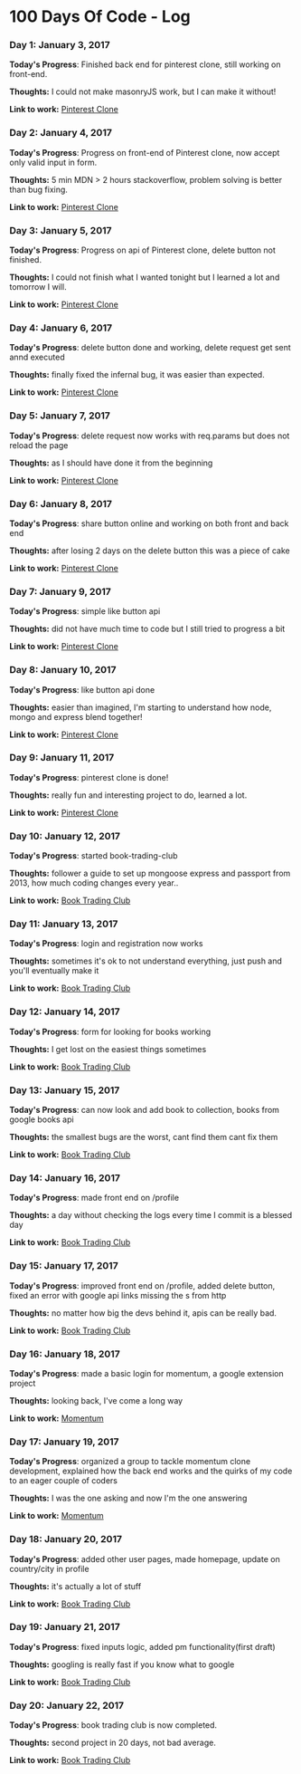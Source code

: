# 100 Days Of Code - Log

### Day 1: January 3, 2017

**Today's Progress**: Finished back end for pinterest clone, still working on front-end.

**Thoughts:** I could not make masonryJS work, but I can make it without!

**Link to work:** [Pinterest Clone](https://github.com/Kornil/pinterest-clone)

### Day 2: January 4, 2017

**Today's Progress**: Progress on front-end of Pinterest clone, now accept only valid input in form.

**Thoughts:** 5 min MDN > 2 hours stackoverflow, problem solving is better than bug fixing.

**Link to work:** [Pinterest Clone](https://github.com/Kornil/pinterest-clone)

### Day 3: January 5, 2017

**Today's Progress**: Progress on api of Pinterest clone, delete button not finished.

**Thoughts:** I could not finish what I wanted tonight but I learned a lot and tomorrow I will.

**Link to work:** [Pinterest Clone](https://github.com/Kornil/pinterest-clone)

### Day 4: January 6, 2017

**Today's Progress**: delete button done and working, delete request get sent annd executed

**Thoughts:** finally fixed the infernal bug, it was easier than expected.

**Link to work:** [Pinterest Clone](https://github.com/Kornil/pinterest-clone)

### Day 5: January 7, 2017

**Today's Progress**: delete request now works with req.params but does not reload the page

**Thoughts:** as I should have done it from the beginning

**Link to work:** [Pinterest Clone](https://github.com/Kornil/pinterest-clone)

### Day 6: January 8, 2017

**Today's Progress**: share button online and working on both front and back end

**Thoughts:** after losing 2 days on the delete button this was a piece of cake

**Link to work:** [Pinterest Clone](https://github.com/Kornil/pinterest-clone)

### Day 7: January 9, 2017

**Today's Progress**: simple like button api

**Thoughts:** did not have much time to code but I still tried to progress a bit

**Link to work:** [Pinterest Clone](https://github.com/Kornil/pinterest-clone)

### Day 8: January 10, 2017

**Today's Progress**: like button api done

**Thoughts:** easier than imagined, I'm starting to understand how node, mongo and express blend together!

**Link to work:** [Pinterest Clone](https://github.com/Kornil/pinterest-clone)

### Day 9: January 11, 2017

**Today's Progress**: pinterest clone is done!

**Thoughts:** really fun and interesting project to do, learned a lot.

**Link to work:** [Pinterest Clone](https://github.com/Kornil/pinterest-clone)

### Day 10: January 12, 2017

**Today's Progress**: started book-trading-club

**Thoughts:** follower a guide to set up mongoose express and passport from 2013, how much coding changes every year..

**Link to work:** [Book Trading Club](https://github.com/Kornil/book-trading-club)

### Day 11: January 13, 2017

**Today's Progress**: login and registration now works

**Thoughts:** sometimes it's ok to not understand everything, just push and you'll eventually make it

**Link to work:** [Book Trading Club](https://github.com/Kornil/book-trading-club)

### Day 12: January 14, 2017

**Today's Progress**: form for looking for books working

**Thoughts:** I get lost on the easiest things sometimes

**Link to work:** [Book Trading Club](https://github.com/Kornil/book-trading-club)

### Day 13: January 15, 2017

**Today's Progress**: can now look and add book to collection, books from google books api

**Thoughts:** the smallest bugs are the worst, cant find them cant fix them

**Link to work:** [Book Trading Club](https://github.com/Kornil/book-trading-club)

### Day 14: January 16, 2017

**Today's Progress**: made front end on /profile

**Thoughts:** a day without checking the logs every time I commit is a blessed day

**Link to work:** [Book Trading Club](https://github.com/Kornil/book-trading-club)

### Day 15: January 17, 2017

**Today's Progress**: improved front end on /profile, added delete button, fixed an error with google api links missing the s from http

**Thoughts:** no matter how big the devs behind it, apis can be really bad.

**Link to work:** [Book Trading Club](https://github.com/Kornil/book-trading-club)

### Day 16: January 18, 2017

**Today's Progress**: made a basic login for momentum, a google extension project

**Thoughts:** looking back, I've come a long way

**Link to work:** [Momentum](https://github.com/EuKats/momentum-clone)

### Day 17: January 19, 2017

**Today's Progress**: organized a group to tackle momentum clone development, explained how the back end works and the quirks of my code to an eager couple of coders

**Thoughts:** I was the one asking and now I'm the one answering

**Link to work:** [Momentum](https://github.com/EuKats/momentum-clone)

### Day 18: January 20, 2017

**Today's Progress**: added other user pages, made homepage, update on country/city in profile

**Thoughts:** it's actually a lot of stuff 

**Link to work:** [Book Trading Club](https://github.com/Kornil/book-trading-club)

### Day 19: January 21, 2017

**Today's Progress**: fixed inputs logic, added pm functionality(first draft)

**Thoughts:** googling is really fast if you know what to google

**Link to work:** [Book Trading Club](https://github.com/Kornil/book-trading-club)

### Day 20: January 22, 2017

**Today's Progress**: book trading club is now completed.

**Thoughts:** second project in 20 days, not bad average.

**Link to work:** [Book Trading Club](https://github.com/Kornil/book-trading-club)
